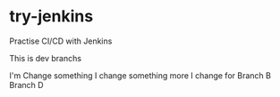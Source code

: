 try-jenkins
==============================
Practise CI/CD with Jenkins 


This is dev branchs

I'm Change something
I change something more
I change for Branch B
Branch D
